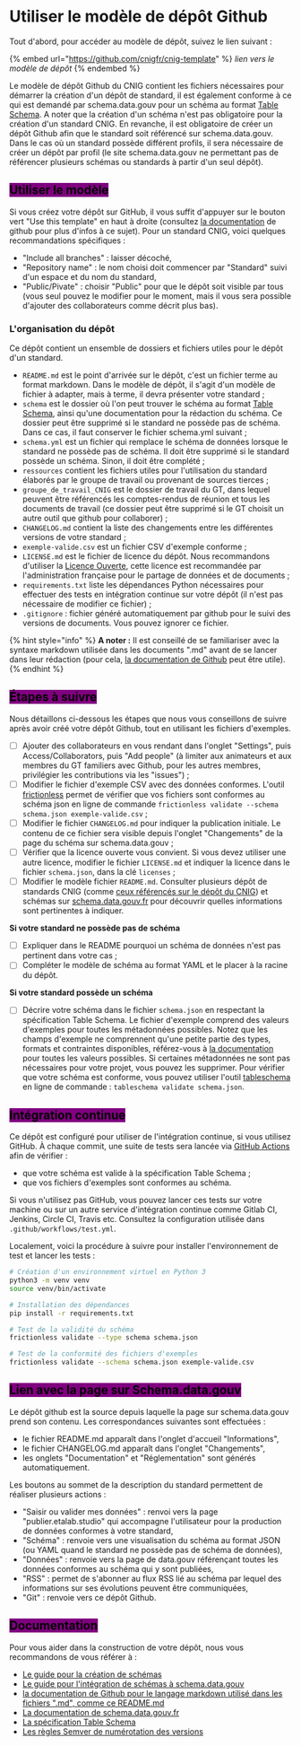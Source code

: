 # Utiliser le modèle de dépôt Github

Tout d'abord, pour accéder au modèle de dépôt, suivez le lien suivant :&#x20;

{% embed url="https://github.com/cnigfr/cnig-template" %}
_lien vers le modèle de dépôt_
{% endembed %}

Le modèle de dépôt Github du CNIG contient les fichiers nécessaires pour démarrer la création d'un dépôt de standard, il est également conforme à ce qui est demandé par schema.data.gouv pour un schéma au format [Table Schema](https://specs.frictionlessdata.io/table-schema/). A noter que la création d'un schéma n'est pas obligatoire pour la création d'un standard CNIG. En revanche, il est obligatoire de créer un dépôt Github afin que le standard soit référencé sur schema.data.gouv. Dans le cas où un standard possède différent profils, il sera nécessaire de créer un dépôt par profil (le site schema.data.gouv ne permettant pas de référencer plusieurs schémas ou standards à partir d'un seul dépôt).

## <mark style="background-color:purple;">Utiliser le modèle</mark>

Si vous créez votre dépôt sur GitHub, il vous suffit d'appuyer sur le bouton vert "Use this template" en haut à droite (consultez [la documentation](https://docs.github.com/fr/repositories/creating-and-managing-repositories/creating-a-repository-from-a-template) de github pour plus d'infos à ce sujet). Pour un standard CNIG, voici quelques recommandations spécifiques :

* "Include all branches" : laisser décoché,
* "Repository name" : le nom choisi doit commencer par "Standard" suivi d'un espace et du nom du standard,
* "Public/Pivate" : choisir "Public" pour que le dépôt soit visible par tous (vous seul pouvez le modifier pour le moment, mais il vous sera possible d'ajouter des collaborateurs comme décrit plus bas).

### L'organisation du dépôt

Ce dépôt contient un ensemble de dossiers et fichiers utiles pour le dépôt d'un standard.

* `README.md` est le point d'arrivée sur le dépôt, c'est un fichier terme au format markdown. Dans le modèle de dépôt, il s'agit d'un modèle de fichier à adapter, mais à terme, il devra présenter votre standard ;
* `schema` est le dossier où l'on peut trouver le schéma au format [Table Schema](https://specs.frictionlessdata.io/table-schema/), ainsi qu'une documentation pour la rédaction du schéma. Ce dossier peut être supprimé si le standard ne possède pas de schéma. Dans ce cas, il faut conserver le fichier schema.yml suivant ;
* `schema.yml` est un fichier qui remplace le schéma de données lorsque le standard ne possède pas de schéma. Il doit être supprimé si le standard possède un schéma. Sinon, il doit être complété ;
* `ressources` contient les fichiers utiles pour l'utilisation du standard élaborés par le groupe de travail ou provenant de sources tierces ;
* `groupe_de_travail_CNIG` est le dossier de travail du GT, dans lequel peuvent être référencés les comptes-rendus de réunion et tous les documents de travail (ce dossier peut être supprimé si le GT choisit un autre outil que github pour collaborer) ;
* `CHANGELOG.md` contient la liste des changements entre les différentes versions de votre standard ;
* `exemple-valide.csv` est un fichier CSV d'exemple conforme ;
* `LICENSE.md` est le fichier de licence du dépôt. Nous recommandons d'utiliser la [Licence Ouverte](https://www.etalab.gouv.fr/licence-ouverte-open-licence), cette licence est recommandée par l'administration française pour le partage de données et de documents ;
* `requirements.txt` liste les dépendances Python nécessaires pour effectuer des tests en intégration continue sur votre dépôt (il n'est pas nécessaire de modifier ce fichier) ;
* `.gitignore` : fichier généré automatiquement par github pour le suivi des versions de documents. Vous pouvez ignorer ce fichier.

{% hint style="info" %}
**A noter :** Il est conseillé de se familiariser avec la syntaxe markdown utilisée dans les documents ".md" avant de se lancer dans leur rédaction (pour cela, [la documentation de Github](https://docs.github.com/fr/get-started/writing-on-github/getting-started-with-writing-and-formatting-on-github/basic-writing-and-formatting-syntax) peut être utile).
{% endhint %}

## <mark style="background-color:purple;">Étapes à suivre</mark>

Nous détaillons ci-dessous les étapes que nous vous conseillons de suivre après avoir créé votre dépôt Github, tout en utilisant les fichiers d'exemples.

* [ ] Ajouter des collaborateurs en vous rendant dans l'onglet "Settings", puis Access/Collaborators, puis "Add people" (à limiter aux animateurs et aux membres du GT familiers avec Github, pour les autres membres, privilégier les contributions via les "issues") ;
* [ ] Modifier le fichier d'exemple CSV avec des données conformes. L'outil [frictionless](https://pypi.org/project/frictionless/) permet de vérifier que vos fichiers sont conformes au schéma json en ligne de commande `frictionless validate --schema schema.json exemple-valide.csv` ;
* [ ] Modifier le fichier `CHANGELOG.md` pour indiquer la publication initiale. Le contenu de ce fichier sera visible depuis l'onglet "Changements" de la page du schéma sur schema.data.gouv ;
* [ ] Vérifier que la licence ouverte vous convient. Si vous devez utiliser une autre licence, modifier le fichier `LICENSE.md` et indiquer la licence dans le fichier `schema.json`, dans la clé `licenses` ;
* [ ] Modifier le modèle fichier `README.md`. Consulter plusieurs dépôt de standards CNIG (comme [ceux référencés sur le dépôt du CNIG](https://github.com/cnigfr)) et schémas sur [schema.data.gouv.fr](https://schema.data.gouv.fr) pour découvrir quelles informations sont pertinentes à indiquer.

**Si votre standard ne possède pas de schéma**

* [ ] Expliquer dans le README pourquoi un schéma de données n'est pas pertinent dans votre cas ;
* [ ] Compléter le modèle de schéma au format YAML et le placer à la racine du dépôt.

**Si votre standard possède un schéma**

* [ ] Décrire votre schéma dans le fichier `schema.json` en respectant la spécification Table Schema. Le fichier d'exemple comprend des valeurs d'exemples pour toutes les métadonnées possibles. Notez que les champs d'exemple ne comprennent qu'une petite partie des types, formats et contraintes disponibles, référez-vous à [la documentation](https://specs.frictionlessdata.io/table-schema/#types-and-formats) pour toutes les valeurs possibles. Si certaines métadonnées ne sont pas nécessaires pour votre projet, vous pouvez les supprimer. Pour vérifier que votre schéma est conforme, vous pouvez utiliser l'outil [tableschema](https://pypi.org/project/tableschema/) en ligne de commande : `tableschema validate schema.json`.

## <mark style="background-color:purple;">Intégration continue</mark>

Ce dépôt est configuré pour utiliser de l'intégration continue, si vous utilisez GitHub. À chaque commit, une suite de tests sera lancée via [GitHub Actions](https://github.com/features/actions) afin de vérifier :

* que votre schéma est valide à la spécification Table Schema ;
* que vos fichiers d'exemples sont conformes au schéma.

Si vous n'utilisez pas GitHub, vous pouvez lancer ces tests sur votre machine ou sur un autre service d'intégration continue comme Gitlab CI, Jenkins, Circle CI, Travis etc. Consultez la configuration utilisée dans `.github/workflows/test.yml`.

Localement, voici la procédure à suivre pour installer l'environnement de test et lancer les tests :

```bash
# Création d'un environnement virtuel en Python 3
python3 -m venv venv
source venv/bin/activate

# Installation des dépendances
pip install -r requirements.txt

# Test de la validité du schéma
frictionless validate --type schema schema.json

# Test de la conformité des fichiers d'exemples
frictionless validate --schema schema.json exemple-valide.csv
```

## <mark style="background-color:purple;">Lien avec la page sur Schema.data.gouv</mark>

Le dépôt github est la source depuis laquelle la page sur schema.data.gouv prend son contenu. Les correspondances suivantes sont effectuées :

* le fichier README.md apparaît dans l'onglet d'accueil "Informations",
* le fichier CHANGELOG.md apparaît dans l'onglet "Changements",
* les onglets "Documentation" et "Réglementation" sont générés automatiquement.

Les boutons au sommet de la description du standard permettent de réaliser plusieurs actions :

* "Saisir ou valider mes données" : renvoi vers la page "publier.etalab.studio" qui accompagne l'utilisateur pour la production de données conformes à votre standard,
* "Schéma" : renvoie vers une visualisation du schéma au format JSON (ou YAML quand le standard ne possède pas de schéma de données),
* "Données" : renvoie vers la page de data.gouv référençant toutes les données conformes au schéma qui y sont publiées,
* "RSS" : permet de s'abonner au flux RSS lié au schéma par lequel des informations sur ses évolutions peuvent être communiquées,
* "Git" : renvoie vers ce dépôt Github.

## <mark style="background-color:purple;">Documentation</mark>

Pour vous aider dans la construction de votre dépôt, nous vous recommandons de vous référer à :

* [Le guide pour la création de schémas](https://guides.data.gouv.fr/guides-open-data/guide-qualite/maitriser-les-schemas-de-donnees/creer-un-schema-de-donnees)
* [Le guide pour l'intégration de schémas à schema.data.gouv](https://guides.data.gouv.fr/guides-open-data/guide-qualite/maitriser-les-schemas-de-donnees/integrer-un-schema-de-donnees-a-schema.data.gouv.fr)
* [la documentation de Github pour le langage markdown utilisé dans les fichiers ".md", comme ce README.md](https://docs.github.com/fr/get-started/writing-on-github/getting-started-with-writing-and-formatting-on-github/basic-writing-and-formatting-syntax)
* [La documentation de schema.data.gouv.fr](https://schema.data.gouv.fr/validation.html)
* [La spécification Table Schema](https://specs.frictionlessdata.io/table-schema/)
* [Les règles Semver de numérotation des versions](https://semver.org/lang/fr/)

